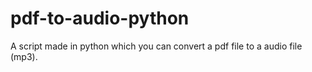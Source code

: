 # pdf-to-audio-python
A script made in python which you can convert a pdf file to a audio file (mp3).
